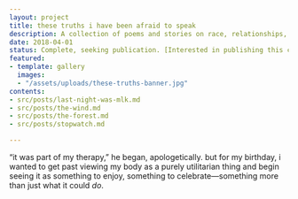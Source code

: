 ```yaml
---
layout: project
title: these truths i have been afraid to speak
description: A collection of poems and stories on race, relationships, and toxic masculinity
date: 2018-04-01
status: Complete, seeking publication. [Interested in publishing this collection?](mailto:thismotherfucker@dainsaint.com)
featured:
- template: gallery
  images:
  - "/assets/uploads/these-truths-banner.jpg"
contents:
- src/posts/last-night-was-mlk.md
- src/posts/the-wind.md
- src/posts/the-forest.md
- src/posts/stopwatch.md

---
```

“it was part of my therapy,” he began, apologetically. but for my birthday, i wanted to get past viewing my body as a purely utilitarian thing and begin seeing it as something to enjoy, something to celebrate—something more than just what it could _do_.